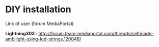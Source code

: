 # DIY installation #

Link of user (forum MediaPortal)

**Lightning303** : http://forum.team-mediaportal.com/threads/selfmade-ambilight-using-led-strings.120046/